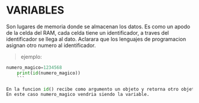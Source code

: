 # VARIABLES
Son lugares de memoria donde se almacenan los datos.
Es como un apodo de la celda  del RAM, cada celda tiene un
identificador, a traves del identificador se llega al dato.
Aclarara que los lenguajes de programacion asignan otro numero al identificador.
> ejemplo:

```python
numero_magico=1234568
    print(id(numero_magico))
    ```

En la funcion id() recibe como argumento un objeto y retorna otro objeto que sirve como identificador único para el primero.
En este caso numero_magico vendria siendo la variable.